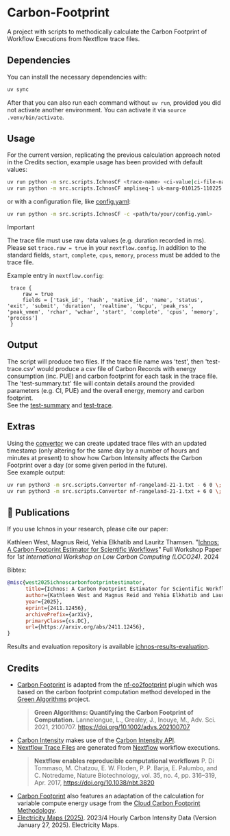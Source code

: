 # Carbon-Footprint
A project with scripts to methodically calculate the Carbon Footprint of Workflow Executions from Nextflow trace files.

## Dependencies
You can install the necessary dependencies with:
```bash
uv sync
```
After that you can also run each command without `uv run`, provided you did not activate another environment. You can activate it via `source .venv/bin/activate`.

## Usage
For the current version, replicating the previous calculation approach noted in the Credits section, example usage has been provided with default values:
```bash
uv run python -m src.scripts.IchnosCF <trace-name> <ci-value|ci-file-name> <power_model> <? interval=60> <? pue=1.0> <? memory-coeff=0.392>
uv run python -m src.scripts.IchnosCF ampliseq-1 uk-marg-010125-110225 gpg_15_powersave_linear 5 1.0 0.392
```
or with a configuration file, like [config.yaml](example/config.yaml):
```bash
uv run python -m src.scripts.IchnosCF -c <path/to/your/config.yaml>
```

> [!IMPORTANT]  
> The trace file must use raw data values (e.g. duration recorded in ms). Please set `trace.raw = true` in your `nextflow.config`. In addition to the standard fields, `start`, `complete`, `cpus`, `memory`, `process` must be added to the trace file.
>
> Example entry in `nextflow.config`: 
> ```config
>  trace {
>      raw = true
>      fields = ['task_id', 'hash', 'native_id', 'name', 'status', 'exit', 'submit', 'duration', 'realtime', '%cpu', 'peak_rss', 'peak_vmem', 'rchar', 'wchar', 'start', 'complete', 'cpus', 'memory', 'process']
>  }
> ```

## Output
The script will produce two files. If the trace file name was 'test', then 'test-trace.csv' would produce a csv file of Carbon Records with energy consumption (inc. PUE) and carbon footprint for each task in the trace file. The 'test-summary.txt' file will contain details around the provided parameters (e.g. CI, PUE) and the overall energy, memory and carbon footprint.     
See the [test-summary](output/test-summary.txt) and [test-trace](output/test-trace.csv). 

## Extras
Using the [convertor](src/scripts/Convertor.py) we can create updated trace files with an updated timestamp (only altering for the same day by a number of hours and minutes at present) to show how Carbon Intensity affects the Carbon Footprint over a day (or some given period in the future).   
See example output:
```bash
uv run python3 -m src.scripts.Convertor nf-rangeland-21-1.txt - 6 0 \;
uv run python3 -m src.scripts.Convertor nf-rangeland-21-1.txt + 6 0 \;
```

## 📖 Publications

If you use Ichnos in your research, please cite our paper:

Kathleen West, Magnus Reid, Yehia Elkhatib and Lauritz Thamsen. "[Ichnos: A Carbon Footprint Estimator for Scientific Workflows](https://arxiv.org/abs/2411.12456)" Full Workshop Paper for *1st International Workshop on Low Carbon Computing (LOCO24)*. 2024

Bibtex:
```bibtex
@misc{west2025ichnoscarbonfootprintestimator,
      title={Ichnos: A Carbon Footprint Estimator for Scientific Workflows}, 
      author={Kathleen West and Magnus Reid and Yehia Elkhatib and Lauritz Thamsen},
      year={2025},
      eprint={2411.12456},
      archivePrefix={arXiv},
      primaryClass={cs.DC},
      url={https://arxiv.org/abs/2411.12456}, 
}
```

Results and evaluation repository is available [ichnos-results-evaluation](https://github.com/GlasgowC3lab/ichnos-results-evaluation).

## Credits
- [Carbon Footprint](src/scripts/CarbonFootprint.py) is adapted from the [nf-co2footprint](https://github.com/nextflow-io/nf-co2footprint) plugin which was based on the carbon footprint computation method developed in the [Green Algorithms](https://www.green-algorithms.org/) project. 
  > **Green Algorithms: Quantifying the Carbon Footprint of Computation.**
  > Lannelongue, L., Grealey, J., Inouye, M.,
  > Adv. Sci. 2021, 2100707. https://doi.org/10.1002/advs.202100707
- [Carbon Intensity](src/scripts/CarbonIntensity.py) makes use of the [Carbon Intensity API](https://carbonintensity.org.uk/).
- [Nextflow Trace Files](data/trace/) are generated from [Nextflow]() workflow executions. 
  > **Nextflow enables reproducible computational workflows**
  > P. Di Tommaso, M. Chatzou, E. W. Floden, P. P. Barja, E. Palumbo, and C. Notredame,
  > Nature Biotechnology, vol. 35, no. 4, pp. 316–319, Apr. 2017, https://doi.org/10.1038/nbt.3820
- [Carbon Footprint](src/scripts/CarbonFootprint.py) also features an adaptation of the calculation for variable compute energy usage from the [Cloud Carbon Footprint Methodology](https://www.cloudcarbonfootprint.org/docs/methodology/).
- [Electricity Maps (2025)](https://www.electricitymaps.com). 2023/4 Hourly Carbon Intensity Data (Version January 27, 2025). Electricity Maps. 

